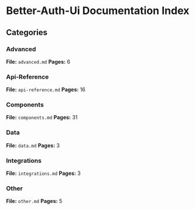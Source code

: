 # Better-Auth-Ui Documentation Index

## Categories

### Advanced
**File:** `advanced.md`
**Pages:** 6

### Api-Reference
**File:** `api-reference.md`
**Pages:** 16

### Components
**File:** `components.md`
**Pages:** 31

### Data
**File:** `data.md`
**Pages:** 3

### Integrations
**File:** `integrations.md`
**Pages:** 3

### Other
**File:** `other.md`
**Pages:** 5
